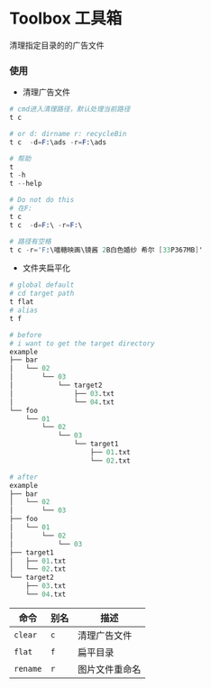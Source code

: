 # Toolbox 工具箱

清理指定目录的的广告文件

### 使用

- 清理广告文件

```s
# cmd进入清理路径，默认处理当前路径
t c

# or d: dirname r: recycleBin
t c  -d=F:\ads -r=F:\ads

# 帮助
t
t -h
t --help

# Do not do this
# 在F: 
t c
t c  -d=F:\ -r=F:\

# 路径有空格
t c -r='F:\喵糖映画\镜酱 2B白色婚纱 希尔 [33P367MB]'
```


- 文件夹扁平化

```s
# global default 
# cd target path
t flat
# alias
t f

# before
# i want to get the target directory
example
├── bar
│   └── 02
│       └── 03
│           └── target2
│               ├── 03.txt
│               └── 04.txt
└── foo
    └── 01
        └── 02
            └── 03
                └── target1
                    ├── 01.txt
                    └── 02.txt

# after
example
├── bar
│   └── 02
│       └── 03
├── foo
│   └── 01
│       └── 02
│           └── 03
├── target1
│   ├── 01.txt
│   └── 02.txt
└── target2
    ├── 03.txt
    └── 04.txt
```


命令	| 别名 |描述
---|---|---
`clear`   | `c` | 清理广告文件
`flat`    | `f` | 扁平目录
`rename`  | `r` | 图片文件重命名
